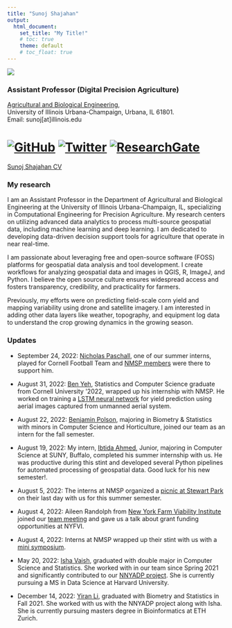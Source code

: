 ```yaml
---
title: "Sunoj Shajahan"
output:
  html_document:
    set_title: "My Title!"
    # toc: true
    theme: default
    # toc_float: true
---
```


![](./new_images/Lab_group_photo_030325.jpg#right)

### Assistant Professor (Digital Precision Agriculture) <br>
[Agricultural and Biological Engineering](https://abe.illinois.edu/directory/sunoj), <br>
University of Illinois Urbana-Champaign, Urbana, IL 61801. <br>
Email: sunoj[at]illinois.edu <br>

# [![GitHub](https://img.shields.io/badge/GitHub-000?style=flat&logo=github)](https://github.com/sunojshajahan)     [![Twitter](https://img.shields.io/badge/Twitter-1DA1F2?style=flat&logo=twitter)](https://twitter.com/sunojshajahan)  [![ResearchGate](https://img.shields.io/badge/ResearchGate-0cb?style=flat&logo=researchgate)](https://www.researchgate.net/profile/Sunoj-Shajahan-2)    

[Sunoj Shajahan CV](SunojCV_October10_2022.pdf)

### My research
I am an Assistant Professor in the Department of Agricultural and Biological Engineering at the University of Illinois Urbana-Champaign, IL, specializing in Computational Engineering for Precision Agriculture. My research centers on utilizing advanced data analytics to process multi-source geospatial data, including machine learning and deep learning. I am dedicated to developing data-driven decision support tools for agriculture that operate in near real-time. 

I am passionate about leveraging free and open-source software (FOSS) platforms for geospatial data analysis and tool development. I create workflows for analyzing geospatial data and images in QGIS, R, ImageJ, and Python. I believe the open source culture ensures widespread access and fosters transparency, credibility, and practicality for farmers.

Previously, my efforts were on predicting field-scale corn yield and mapping variability using drone and satellite imagery. I am interested in adding other data layers like weather, topography, and equipment log data to understand the crop growing dynamics in the growing season. 

### Updates

+ September 24, 2022: [Nicholas Paschall](https://www.linkedin.com/in/nicholaspaschall/), one of our summer interns, played for Cornell Football Team and [NMSP members](./images/Nic_Football_game.jpg) were there to support him.  

+ August 31, 2022: 
[Ben Yeh](https://www.linkedin.com/in/bhyeh/), Statistics and Computer Science graduate from Cornell University '2022, wrapped up his internship with NMSP. He worked on training a [LSTM neural network](https://www.esf.edu/stratus/stratus-2022-5-23.pdf#page=35) for yield prediction using aerial images captured from unmanned aerial system. 

+ August 22, 2022:
[Benjamin Polson](https://www.linkedin.com/in/ben-polson-4730181b0/), majoring in Biometry & Statistics with minors in Computer Science and Horticulture, joined our team as an intern for the fall semester.   

+ August 19, 2022:
My intern, [Ibtida Ahmed](./images/Ibtida_1.jpeg), Junior, majoring in Computer Science at SUNY, Buffalo, completed his summer internship with us. He was productive during this stint and developed several Python pipelines for automated processing of geospatial data. Good luck for his new semester!.

+ August 5, 2022:
The interns at NMSP organized a [picnic at Stewart Park](./images/Interns_social_Aug52022.jpg) on their last day with us for this summer semester.

+ August 4, 2022:
Aileen Randolph from [New York Farm Viability Institute](https://nyfvi.org/) joined our [team meeting](./images/Aileen_at_NMSP_Aug42022.jpeg) and gave us a talk about grant funding opportunities at NYFVI.

+ August 4, 2022:
Interns at NMSP wrapped up their stint with us with a [mini symposium](./images/Intern_wrap_Aug42022.jpg).

+ May 20, 2022:
[Isha Vaish](https://www.linkedin.com/in/isha-vaish-2a0163208/), graduated with double major in Computer Science and Statistics. She worked with in our team since Spring 2021 and significantly contributed to our [NNYADP project](https://nnyagdev.org/wp-content/uploads/2021/02/NNYADPSatelliteDroneReportFINAL.pdf). She is currently pursuing a MS in Data Science at Harvard University.

+ December 14, 2022:
[Yiran Li](https://www.linkedin.com/in/yiran-li-3a6a041ab/), graduated with Biometry and Statistics in Fall 2021. She worked with us with the NNYADP project along with Isha. She is currently pursuing masters degree in Bioinformatics at ETH Zurich. 